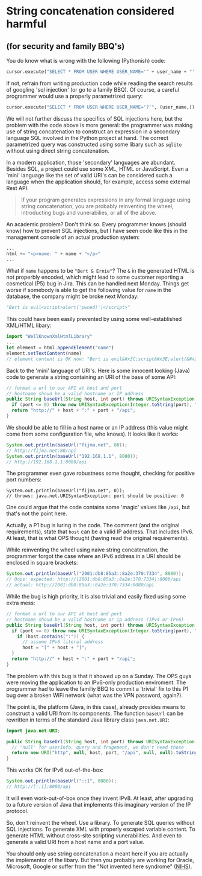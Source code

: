# String concatenation considered harmful

## (for security and family BBQ's)
You do know what is wrong with the following (Pythonish) code:

```python
cursor.execute("SELECT * FROM USER WHERE USER_NAME='" + user_name + "')
```

If not, refrain from writing production code while reading the search results of googling 'sql injection' (or go to a family BBQ).
Of course, a careful programmer would use a properly parametrized query:

```python
cursor.execute("SELECT * FROM USER WHERE USER_NAME='?'", (user_name,))
```

We will not further discuss the specifics of SQL injections here, but the problem with the code above is more general: the programmer was making use of string concatenation to construct an expression in a secondary language SQL involved in the Python project at hand.
The correct parametrized query was constructed using some libary such as ```sqlite``` without using direct string concatenation.

In a modern application, those 'secondary' languages are abundant. Besides SQL, a project could use some XML, HTML or JavaScript. 
Even a 'mini' language like the set of valid URI's can be considered such a language when the application should, for example, access some external Rest API.

>If your program generates expressions in any formal language using 
>string concatenation, you are probably reinventing the wheel, 
>introducting bugs and vunerabilies, or all of the above.

An academic problem? Don't think so.
Every programmer knows (should know) how to prevent SQL injections, but I have seen code like this in the management console of an actual production system:

```python
...
html += "<p>name: " + name + "</p>"
...
```

What if ```name``` happens to be ```"Bert & Ernie"```?
The ```&``` in the generated HTML is not properbly encoded, which might lead to some customer reporting a cosmetical (P5) bug in Jira.
This can be handled next Monday. 
Things get worse if somebody is able to get the following value for ```name``` in the database, the company might be broke next Monday:

```python
"Bert is evil<script>alert('pwned!')</script>"
```

This could have been easily prevented by using some well-established XML/HTML libary:

```javascript
import "WellKnownXmlHtmlLibrary"
...
let element = html.appendElement("name")
element.setTextContent(name)
// element content is OK now: "Bert is evil&#x3C;script&#x3E;alert(&#x27;pwned!&#x27;)&#x3C;/script&#x3E"
```

Back to the 'mini' language of URI's.
Here is some innocent looking (Java) code to generate a string containing an URI of the base of some API:

```java
// format a url to our API at host and port
// hostname shoud be a valid hostname or IP address
public String baseUrl(String host, int port) throws URISyntaxException {
  if (port <= 0) throw new URISyntaxException(Integer.toString(port), "port should be positive");
  return "http://" + host + ":" + port + "/api";
}
```

We should be able to fill in a host name or an IP address (this value might come from some configuration file, who knows).
It looks like it works:

```java
System.out.println(baseUrl("fijma.net", 80));
// http://fijma.net:80/api
System.out.println(baseUrl("192.168.1.1", 8080));
// http://192.168.1.1:8080/api
```
    
The programmer even gave robustness some thought, checking for positive port numbers:

```
System.out.println(baseUrl("fijma.net", 0));
// throws: java.net.URISyntaxException: port should be positive: 0
```

One could argue that the code contains some 'magic' values like ```/api```, but that's not the point here.

Actually, a P1 bug is luring in the code.
The comment (and the original requirements), state that ```host``` can be a valid IP address.
That includes IPv6.
At least, that is what OPS thought (having read the original requirements).

While reinventing the wheel using naive string concatenation, the programmer forgot the case where an IPv6 address in a URI should be enclosed in square brackets:

```java
System.out.println(baseUrl("2001:db8:85a3::8a2e:370:7334", 8080));
// Oops: expected: http://[2001:db8:85a3::8a2e:370:7334]:8080/api
// actual: http://2001:db8:85a3::8a2e:370:7334:8080/api
```

While the bug is high priority, it is also trivial and easily fixed using some extra mess:   

```java
// format a url to our API at host and port
// hostname shoud be a valid hostname or ip address (IPv4 or IPv6)
public String baseUrl(String host, int port) throws URISyntaxException {
  if (port <= 0) throw new URISyntaxException(Integer.toString(port), "port should be positive");
    if (host.contains(":")) {
      // assume IPv6 literal address
      host = "[" + host + "]";
  }
  return "http://" + host + ":" + port + "/api";
}
```

The problem with this bug is that it showed up on a Sunday.
The OPS guys were moving the application to an IPv6-only production enviroment.
The programmer had to leave the familiy BBQ to commit a 'trivial' fix to this P1 bug over a broken WiFi network (what was the VPN password, again?).

  
The point is, the platform (Java, in this case), already provides means to construct a valid URI from its components. The function ``baseUrl`` can be rewritten in terms of the standard Java library class ```java.net.URI```:

```java 
import java.net.URI;

public String baseUrl(String host, int port) throws URISyntaxException {
  // 'null' for userInfo, query and fragement, we don't need those
  return new URI("http", null, host, port, "/api", null, null).toString();
}
```

This works OK for IPv6 out-of-the-box:

```java
System.out.println(baseUrl("::1", 8080));
// http://[::1]:8080/api
```

It will even work-out-of-box once they invent IPv8. At least, after upgrading to a future version of Java that implements this imaginary version of the IP protocol.

So, don't reinvent the wheel.
Use a library.
To generate SQL queries without SQL injections.
To generate XML with properly escaped variable content.
To generate HTML without cross-site scripting vunerabilities.
And even to generate a valid URI from a host name and a port value.

You should only use string concatenation a meant here if you are actually the implementor of the libary. But then you probably are working for Oracle, Microsoft, Google or suffer from the "Not invented here syndrome" ([NIHS](http://localhost/#)).





